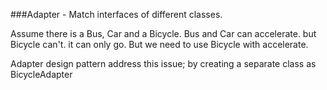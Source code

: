 ###Adapter - Match interfaces of different classes.

Assume there is a Bus, Car and a Bicycle.
Bus and Car can accelerate. but Bicycle can't. it can only go.
But we need to use Bicycle with accelerate.

Adapter design pattern address this issue; by creating a separate class as BicycleAdapter